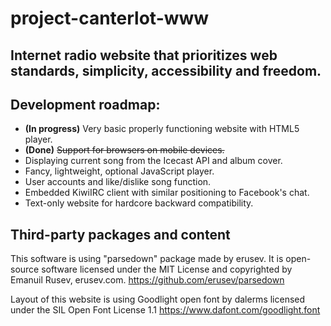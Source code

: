 # project-canterlot-www
Internet radio website that prioritizes web standards, simplicity, accessibility and freedom.
---
## Development roadmap:
+ **(In progress)** Very basic properly functioning website with HTML5 player.
+ **(Done)** ~~Support for browsers on mobile devices.~~
+ Displaying current song from the Icecast API and album cover.
+ Fancy, lightweight, optional JavaScript player.
+ User accounts and like/dislike song function.
+ Embedded KiwiIRC client with similar positioning to Facebook's chat.
+ Text-only website for hardcore backward compatibility.

## Third-party packages and content
This software is using "parsedown" package made by erusev.
It is open-source software licensed under the MIT License
and copyrighted by Emanuil Rusev, erusev.com.
https://github.com/erusev/parsedown

Layout of this website is using Goodlight open font by dalerms
licensed under the SIL Open Font License 1.1
https://www.dafont.com/goodlight.font
